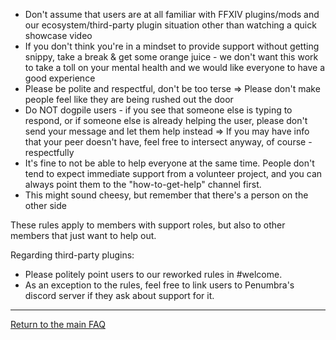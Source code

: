 * Don't assume that users are at all familiar with FFXIV plugins/mods and our ecosystem/third-party plugin situation other than watching a quick showcase video
* If you don't think you're in a mindset to provide support without getting snippy, take a break & get some orange juice - we don't want this work to take a toll on your mental health and we would like everyone to have a good experience
* Please be polite and respectful, don't be too terse
  => Please don't make people feel like they are being rushed out the door
* Do NOT dogpile users - if you see that someone else is typing to respond, or if someone else is already helping the user, please don't send your message and let them help instead
  => If you may have info that your peer doesn't have, feel free to intersect anyway, of course - respectfully
* It's fine to not be able to help everyone at the same time. People don't tend to expect immediate support from a volunteer project, and you can always point them to the "how-to-get-help" channel first.
* This might sound cheesy, but remember that there's a person on the other side

These rules apply to members with support roles, but also to other members that just want to help out.

Regarding third-party plugins:
* Please politely point users to our reworked rules in #welcome.
* As an exception to the rules, feel free to link users to Penumbra's discord server if they ask about support for it.

---

<a href="{{ site.github.baseurl }}/">Return to the main FAQ</a>
